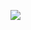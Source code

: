 ![](https://ghproxy.com/github.com/hellowordpad/index-snake/blob/output/github-contribution-grid-snake.svg)
